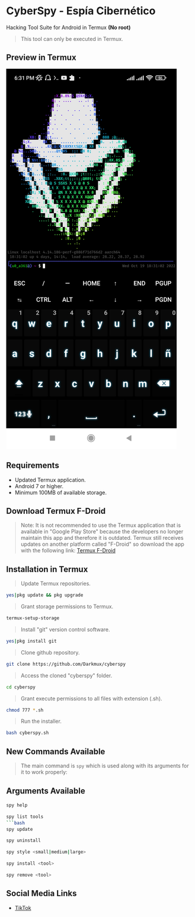 # CyberSpy - Espía Cibernético
Hacking Tool Suite for Android in Termux **(No root)**
> This tool can only be executed in Termux.
## Preview in Termux
![CyberSpy](https://github.com/Darkmux/cyberspy/blob/main/images/CyberSpy.png)
## Requirements
* Updated Termux application.
* Android 7 or higher.
* Minimum 100MB of available storage.
## Download Termux F-Droid
> Note: It is not recommended to use the Termux application that is available in "Google Play Store" because the developers no longer maintain this app and therefore it is outdated.  Termux still receives updates on another platform called "F-Droid" so download the app with the following link:
[Termux F-Droid](https://f-droid.org/en/packages/com.termux)
## Installation in Termux
> Update Termux repositories.

```bash
yes|pkg update && pkg upgrade
```

> Grant storage permissions to Termux.

```bash
termux-setup-storage
```

> Install "git" version control software.

```bash
yes|pkg install git
```

> Clone github repository.

```bash
git clone https://github.com/Darkmux/cyberspy
```

> Access the cloned "cyberspy" folder.

```bash
cd cyberspy
```

> Grant execute permissions to all files with extension (.sh).

```bash
chmod 777 *.sh
```

> Run the installer.

```bash
bash cyberspy.sh
```
## New Commands Available
> The main command is `spy` which is used along with its arguments for it to work properly:
## Arguments Available
```bash
spy help
```
```bash
spy list tools
```bash
spy update
```
```bash
spy uninstall
```
```bash
spy style <small|medium|large>
```
```bash
spy install <tool>
```
```bash
spy remove <tool>
```
## Social Media Links
* [TikTok](https://tiktok.com/@whitehacks00 "WHITE HACKS")
